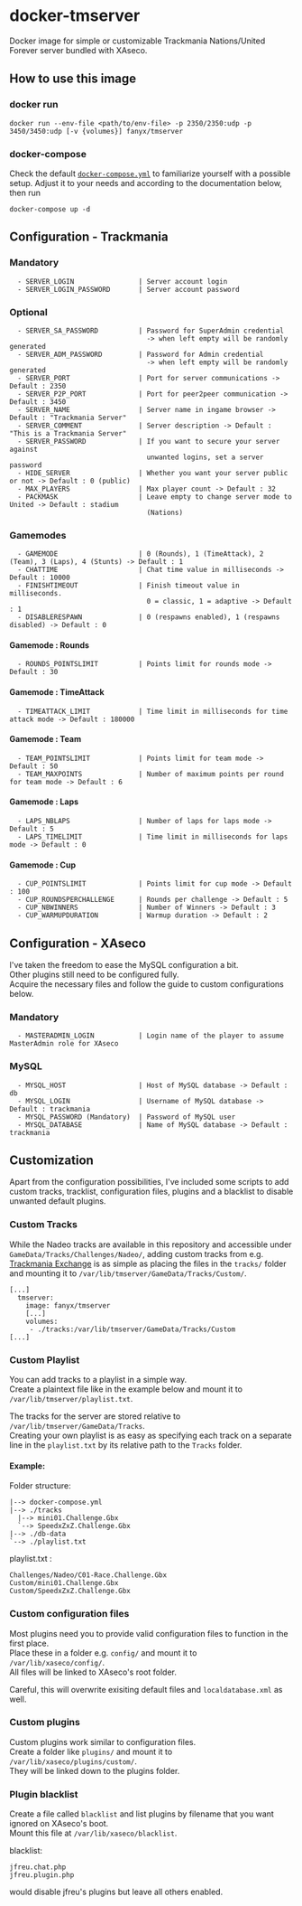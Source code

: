 # docker-tmserver

Docker image for simple or customizable Trackmania Nations/United Forever server
bundled with XAseco.

## How to use this image

### docker run

`docker run --env-file <path/to/env-file> -p 2350/2350:udp -p 3450/3450:udp [-v {volumes}] fanyx/tmserver`

### docker-compose

Check the default [`docker-compose.yml`](./docker-compose.yml) to familiarize yourself 
with a possible setup. Adjust it to your needs and according to the documentation below,
then run

`docker-compose up -d`

## Configuration - Trackmania

### Mandatory

```
  - SERVER_LOGIN                | Server account login
  - SERVER_LOGIN_PASSWORD       | Server account password
```

### Optional

```
  - SERVER_SA_PASSWORD          | Password for SuperAdmin credential 
                                  -> when left empty will be randomly generated
  - SERVER_ADM_PASSWORD         | Password for Admin credential 
                                  -> when left empty will be randomly generated
  - SERVER_PORT                 | Port for server communications -> Default : 2350
  - SERVER_P2P_PORT             | Port for peer2peer communication -> Default : 3450
  - SERVER_NAME                 | Server name in ingame browser -> Default : "Trackmania Server"
  - SERVER_COMMENT              | Server description -> Default : "This is a Trackmania Server"
  - SERVER_PASSWORD             | If you want to secure your server against 
                                  unwanted logins, set a server password
  - HIDE_SERVER                 | Whether you want your server public or not -> Default : 0 (public)
  - MAX_PLAYERS                 | Max player count -> Default : 32
  - PACKMASK                    | Leave empty to change server mode to United -> Default : stadium
                                  (Nations)
```

### Gamemodes

```
  - GAMEMODE                    | 0 (Rounds), 1 (TimeAttack), 2 (Team), 3 (Laps), 4 (Stunts) -> Default : 1
  - CHATTIME                    | Chat time value in milliseconds -> Default : 10000
  - FINISHTIMEOUT               | Finish timeout value in milliseconds.
                                  0 = classic, 1 = adaptive -> Default : 1
  - DISABLERESPAWN              | 0 (respawns enabled), 1 (respawns disabled) -> Default : 0
```

#### Gamemode : Rounds

```
  - ROUNDS_POINTSLIMIT          | Points limit for rounds mode -> Default : 30
```

#### Gamemode : TimeAttack

```
  - TIMEATTACK_LIMIT            | Time limit in milliseconds for time attack mode -> Default : 180000
```

#### Gamemode : Team

```
  - TEAM_POINTSLIMIT            | Points limit for team mode -> Default : 50
  - TEAM_MAXPOINTS              | Number of maximum points per round for team mode -> Default : 6
```

#### Gamemode : Laps

```
  - LAPS_NBLAPS                 | Number of laps for laps mode -> Default : 5
  - LAPS_TIMELIMIT              | Time limit in milliseconds for laps mode -> Default : 0
```

#### Gamemode : Cup

```
  - CUP_POINTSLIMIT             | Points limit for cup mode -> Default : 100
  - CUP_ROUNDSPERCHALLENGE      | Rounds per challenge -> Default : 5
  - CUP_NBWINNERS               | Number of Winners -> Default : 3
  - CUP_WARMUPDURATION          | Warmup duration -> Default : 2
```

## Configuration - XAseco

I've taken the freedom to ease the MySQL configuration a bit.  
Other plugins still need to be configured fully.  
Acquire the necessary files and follow the guide to custom configurations below.

### Mandatory

```
  - MASTERADMIN_LOGIN           | Login name of the player to assume MasterAdmin role for XAseco
```

### MySQL

```
  - MYSQL_HOST                  | Host of MySQL database -> Default : db
  - MYSQL_LOGIN                 | Username of MySQL database -> Default : trackmania
  - MYSQL_PASSWORD (Mandatory)  | Password of MySQL user
  - MYSQL_DATABASE              | Name of MySQL database -> Default : trackmania 
```

## Customization

Apart from the configuration possibilities, I've included some scripts to add custom tracks, tracklist, configuration files, plugins and a blacklist to disable unwanted default plugins.

### Custom Tracks

While the Nadeo tracks are available in this repository and accessible under `GameData/Tracks/Challenges/Nadeo/`,
adding custom tracks from e.g. [Trackmania Exchange](https://tmuf.exchange/) is as simple as placing the files
in the `tracks/` folder and mounting it to `/var/lib/tmserver/GameData/Tracks/Custom/`.

```
[...]
  tmserver:
    image: fanyx/tmserver
    [...]
    volumes:
     - ./tracks:/var/lib/tmserver/GameData/Tracks/Custom
[...]
```

### Custom Playlist

You can add tracks to a playlist in a simple way.  
Create a plaintext file like in the example below and mount it to `/var/lib/tmserver/playlist.txt`.

The tracks for the server are stored relative to `/var/lib/tmserver/GameData/Tracks`.  
Creating your own playlist is as easy as specifying each track on a separate line in the `playlist.txt`
by its relative path to the `Tracks` folder.

#### Example:
Folder structure:
```
|--> docker-compose.yml
|--> ./tracks
  |--> mini01.Challenge.Gbx
  `--> SpeedxZxZ.Challenge.Gbx
|--> ./db-data
`--> ./playlist.txt
```

playlist.txt :
```
Challenges/Nadeo/C01-Race.Challenge.Gbx
Custom/mini01.Challenge.Gbx
Custom/SpeedxZxZ.Challenge.Gbx
```

### Custom configuration files

Most plugins need you to provide valid configuration files to function in the first place.  
Place these in a folder e.g. `config/` and mount it to `/var/lib/xaseco/config/`.  
All files will be linked to XAseco's root folder.

Careful, this will overwrite exisiting default files and `localdatabase.xml` as well.

### Custom plugins

Custom plugins work similar to configuration files.  
Create a folder like `plugins/` and mount it to `/var/lib/xaseco/plugins/custom/`.  
They will be linked down to the plugins folder.

### Plugin blacklist

Create a file called `blacklist` and list plugins by filename that you want ignored on
XAseco's boot.  
Mount this file at `/var/lib/xaseco/blacklist`.

blacklist:
```
jfreu.chat.php
jfreu.plugin.php
```

would disable jfreu's plugins but leave all others enabled.
